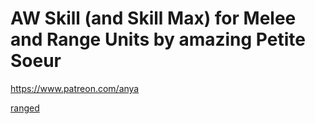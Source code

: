 # AW Skill (and Skill Max) for Melee and Range Units by amazing Petite Soeur
https://www.patreon.com/anya

[ranged](ranged.md)

